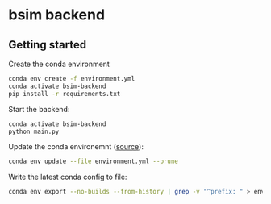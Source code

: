 # bsim backend

## Getting started

Create the conda environment

```bash
conda env create -f environment.yml
conda activate bsim-backend
pip install -r requirements.txt
```

Start the backend:

```bash
conda activate bsim-backend
python main.py
```

Update the conda environemnt ([source](https://conda.io/projects/conda/en/latest/user-guide/tasks/manage-environments.html#updating-an-environment)):

```bash
conda env update --file environment.yml --prune
```

Write the latest conda config to file:

```bash
conda env export --no-builds --from-history | grep -v "^prefix: " > environment.yml
```

